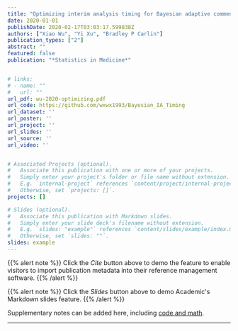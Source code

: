 ```yaml
---
title: "Optimizing interim analysis timing for Bayesian adaptive commensurate designs"
date: 2020-01-01
publishDate: 2020-02-17T03:03:17.599838Z
authors: ["Xiao Wu", "Yi Xu", "Bradley P Carlin"]
publication_types: ["2"]
abstract: ""
featured: false
publication: "*Statistics in Medicine*"


# links:
# - name: ""
#   url: ""
url_pdf: wu-2020-optimizing.pdf
url_code: https://github.com/wxwx1993/Bayesian_IA_Timing
url_dataset: ''
url_poster: ''
url_project: ''
url_slides: ''
url_source: ''
url_video: ''


# Associated Projects (optional).
#   Associate this publication with one or more of your projects.
#   Simply enter your project's folder or file name without extension.
#   E.g. `internal-project` references `content/project/internal-project/index.md`.
#   Otherwise, set `projects: []`.
projects: []

# Slides (optional).
#   Associate this publication with Markdown slides.
#   Simply enter your slide deck's filename without extension.
#   E.g. `slides: "example"` references `content/slides/example/index.md`.
#   Otherwise, set `slides: ""`.
slides: example
---
```


{{% alert note %}}
Click the *Cite* button above to demo the feature to enable visitors to import publication metadata into their reference management software.
{{% /alert %}}

{{% alert note %}}
Click the *Slides* button above to demo Academic's Markdown slides feature.
{{% /alert %}}

Supplementary notes can be added here, including [code and math](https://sourcethemes.com/academic/docs/writing-markdown-latex/).

---

